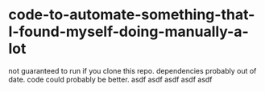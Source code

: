 # code-to-automate-something-that-I-found-myself-doing-manually-a-lot
not guaranteed to run if you clone this repo. dependencies probably out of date. code could probably be better.
asdf
asdf
asdf
asdf
asdf
